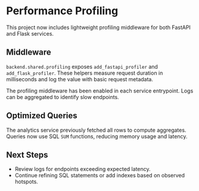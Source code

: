 # Performance Profiling

This project now includes lightweight profiling middleware for both FastAPI and Flask services.

## Middleware

`backend.shared.profiling` exposes `add_fastapi_profiler` and `add_flask_profiler`.
These helpers measure request duration in milliseconds and log the value with
basic request metadata.

The profiling middleware has been enabled in each service entrypoint. Logs can be
aggregated to identify slow endpoints.

## Optimized Queries

The analytics service previously fetched all rows to compute aggregates. Queries
now use SQL `SUM` functions, reducing memory usage and latency.

## Next Steps

- Review logs for endpoints exceeding expected latency.
- Continue refining SQL statements or add indexes based on observed hotspots.
